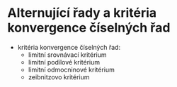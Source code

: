 # Alternující řady a kritéria konvergence číselných řad
- kritéria konvergence číselných řad:
    - limitní srovnávací kritérium
    - limitní podílové kritérium
    - limitní odmocninové kritérium
    - zeibnitzovo kritérium